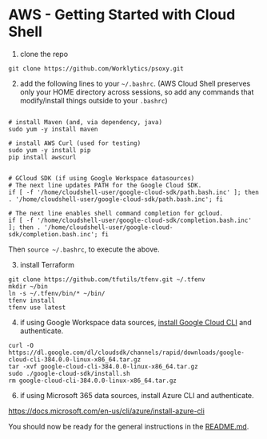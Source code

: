 # AWS - Getting Started with Cloud Shell

1. clone the repo
```shell
git clone https://github.com/Worklytics/psoxy.git
```

2. add the following lines to your `~/.bashrc`. (AWS Cloud Shell preserves only your HOME directory across sessions, so add any commands that modify/install things outside to your `.bashrc`)
```shell

# install Maven (and, via dependency, java)
sudo yum -y install maven

# install AWS Curl (used for testing)
sudo yum -y install pip
pip install awscurl


# GCloud SDK (if using Google Workspace datasources)
# The next line updates PATH for the Google Cloud SDK.
if [ -f '/home/cloudshell-user/google-cloud-sdk/path.bash.inc' ]; then . '/home/cloudshell-user/google-cloud-sdk/path.bash.inc'; fi

# The next line enables shell command completion for gcloud.
if [ -f '/home/cloudshell-user/google-cloud-sdk/completion.bash.inc' ]; then . '/home/cloudshell-user/google-cloud-sdk/completion.bash.inc'; fi
```

Then `source ~/.bashrc`, to execute the above.

3. install Terraform
```shell
git clone https://github.com/tfutils/tfenv.git ~/.tfenv
mkdir ~/bin
ln -s ~/.tfenv/bin/* ~/bin/
tfenv install
tfenv use latest
```

4. if using Google Workspace data sources, [install Google Cloud CLI](https://cloud.google.com/sdk/docs/install#linux) and authenticate.
```shell
curl -O https://dl.google.com/dl/cloudsdk/channels/rapid/downloads/google-cloud-cli-384.0.0-linux-x86_64.tar.gz
tar -xvf google-cloud-cli-384.0.0-linux-x86_64.tar.gz
sudo ./google-cloud-sdk/install.sh
rm google-cloud-cli-384.0.0-linux-x86_64.tar.gz 
```

6. if using Microsoft 365 data sources, install Azure CLI and authenticate.

https://docs.microsoft.com/en-us/cli/azure/install-azure-cli



You should now be ready for the general instructions in the [README.md](../README.md).
